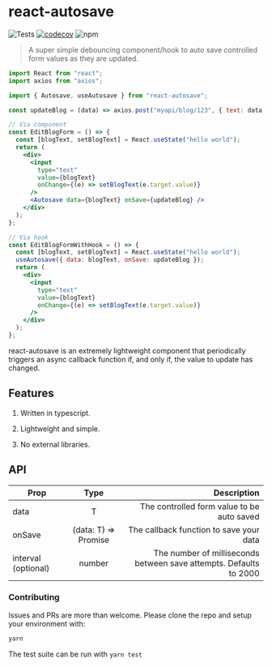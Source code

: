 # react-autosave

![Tests](https://github.com/jollyjerr/react-autosave/workflows/Tests/badge.svg)
[![codecov](https://codecov.io/gh/jollyjerr/react-autosave/branch/main/graph/badge.svg?token=K7C88VK5GE)](https://codecov.io/gh/jollyjerr/react-autosave)
![npm](https://img.shields.io/npm/dm/react-autosave)

> A super simple debouncing component/hook to auto save controlled form values as they are updated.

```jsx
import React from "react";
import axios from "axios";

import { Autosave, useAutosave } from "react-autosave";

const updateBlog = (data) => axios.post("myapi/blog/123", { text: data });

// Via component
const EditBlogForm = () => {
  const [blogText, setBlogText] = React.useState("hello world");
  return (
    <div>
      <input
        type="text"
        value={blogText}
        onChange={(e) => setBlogText(e.target.value)}
      />
      <Autosave data={blogText} onSave={updateBlog} />
    </div>
  );
};

// Via hook
const EditBlogFormWithHook = () => {
  const [blogText, setBlogText] = React.useState("hello world");
  useAutosave({ data: blogText, onSave: updateBlog });
  return (
    <div>
      <input
        type="text"
        value={blogText}
        onChange={(e) => setBlogText(e.target.value)}
      />
    </div>
  );
};
```

react-autosave is an extremely lightweight component that periodically triggers an async callback function if, and only if, the value to update has changed.

## Features

1. Written in typescript.

2. Lightweight and simple.

3. No external libraries.

## API

| Prop                |         Type         |                                                        Description |
| ------------------- | :------------------: | -----------------------------------------------------------------: |
| data                |          T           |                         The controlled form value to be auto saved |
| onSave              | (data: T) => Promise |                            The callback function to save your data |
| interval (optional) |        number        | The number of milliseconds between save attempts. Defaults to 2000 |

### Contributing

Issues and PRs are more than welcome. Please clone the repo and setup your environment with:

```sh
yarn
```

The test suite can be run with `yarn test`
